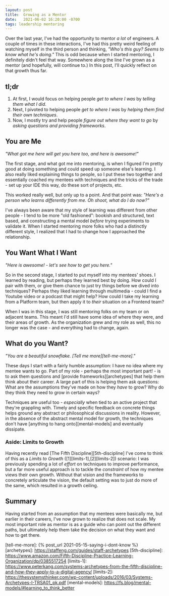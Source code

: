 ```yaml
---
layout: post
title:  Growing as a Mentor
date:   2021-06-02 16:20:00 -0700
tags: leadership mentoring
---
```

Over the last year, I've had the opportunity to mentor _a lot_ of engineers. A couple of times in these interactions, I've had this pretty weird feeling of watching myself in the third person and thinking, _"Who's this guy? Seems to know what he's doing."_ This is odd because when I started mentoring, I definitely didn't feel that way. Somewhere along the line I've grown as a mentor (and hopefully, will continue to.) In this post, I'll quickly reflect on that growth thus far.

## tl;dr
1. At first, I would focus on helping people *get to where I was* by *telling them what I did*.
2. Next, I pivoted to helping people *get to where I was* by *helping them find their own techniques*.
3. Now, I mostly try and help people *figure out where they want to go* by *asking questions and providing frameworks*.

## You are Me
_"What got me here will get you here too, and here is awesome!"_

The first stage, and what got me into mentoring, is when I figured I'm pretty good at doing something and could speed up someone else's learning. I also really liked explaining things to people, so I put these two together and essentially coached my mentees with techniques and the tricks of the trade - set up your IDE this way, do these sort of projects, etc.

This worked really well, but only up to a point. And that point was: _"Here's a person who learns differently from me. Oh shoot, what do I do now?"_

I've always been aware that my style of learning was different from other people - I tend to be more "old fashioned": bookish and structured, text based, and constructing a mental model _before_ trying experiments to validate it. When I started mentoring more folks who had a distinctly different style, I realized that I had to change how I approached the relationship.

## You Want What I Want
_"Here is awesome! - let's see how to get you here."_

So in the second stage, I started to put myself into my mentees' shoes. I learned by reading, but perhaps they learned best by doing. How could I pair with them, or give them chance to just try things before we dived into techniques? Perhaps they liked learning through multimedia - could I find a Youtube video or a podcast that might help? How could I take my learning from a Platform team, but then apply it to _their_ situation on a Frontend team?

When I was in this stage, I was still mentoring folks on my team or on adjacent teams. This meant I'd still have some idea of where they were, and their areas of growth. As the organization grew and my role as well, this no longer was the case - and everything had to change, again.

## What do you Want?
_"You are a beautiful snowflake. [Tell  me more][tell-me-more]."_

These days I start with a fairly humble assumption: I have no idea where my mentee wants to go. Part of my role - perhaps the most important part! - is to ask them questions and [provide frameworks][archetypes] that help them think about their career. A large part of this is helping them ask questions: What are the assumptions they've made on how they _have_ to grow? Why do they think they need to grow in certain ways?

Techniques are useful too - _especially_ when tied to an active project that they're grappling with. Timely and specific feedback on concrete things helps ground any abstract or philosophical discussions in reality. However, in the absence of the abstract mental model for growth, the techniques don't have [anything to hang onto][mental-models] and eventually dissipate. 

### Aside: Limits to Growth
Having recently read [The Fifth Discipline][5th-discipline] I've come to think of this as a _Limits to Growth_ ([1][limits-1],[2][limits-2]) scenario: I was previously spending a lot of _effort_ on techniques to improve performance, but a far more useful approach is to tackle the _constraint_ of how my mentee views their own growth. Without that vision and the frameworks to concretely articulate the vision, the default setting was to just do more of the same, which resulted in a growth ceiling.

## Summary
Having started from an assumption that my mentees were basically me, but earlier in their careers, I've now grown to realize that does not scale. My most important role as mentor is as a guide who can point out the different paths, but ultimately help them take the decision on what they want and how to get there.

<!-- References -->
[tell-me-more]: {% post_url 2021-05-15-saying-i-dont-know %}
[archetypes]: https://staffeng.com/guides/staff-archetypes
[5th-discipline]: https://www.amazon.com/Fifth-Discipline-Practice-Learning-Organization/dp/0385517254
[limits-1]: https://www.peterkang.com/systems-archetypes-from-the-fifth-discipline-and-how-they-apply-to-a-digital-agency/
[limits-2]: https://thesystemsthinker.com/wp-content/uploads/2016/03/Systems-Archetypes-I-TRSA01_pk.pdf
[mental-models]: https://fs.blog/mental-models/#learning_to_think_better
